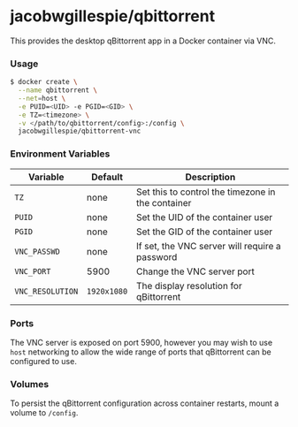 # jacobwgillespie/qbittorrent

This provides the desktop qBittorrent app in a Docker container via VNC.

### Usage

```bash
$ docker create \
  --name qbittorrent \
  --net=host \
  -e PUID=<UID> -e PGID=<GID> \
  -e TZ=<timezone> \
  -v </path/to/qbittorrent/config>:/config \
  jacobwgillespie/qbittorrent-vnc

```

### Environment Variables

Variable | Default | Description
-------- | ------- | -----------
`TZ` | none | Set this to control the timezone in the container
`PUID` | none | Set the UID of the container user
`PGID` | none | Set the GID of the container user
`VNC_PASSWD` | none | If set, the VNC server will require a password
`VNC_PORT` | 5900 | Change the VNC server port
`VNC_RESOLUTION` | `1920x1080` | The display resolution for qBittorrent

### Ports

The VNC server is exposed on port 5900, however you may wish to use `host` networking to allow the wide range of ports that qBittorrent can be configured to use.

### Volumes

To persist the qBittorrent configuration across container restarts, mount a volume to `/config`.
